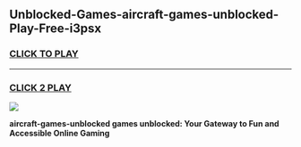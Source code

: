 
## Unblocked-Games-aircraft-games-unblocked-Play-Free-i3psx
<h3>
<a href="https://premium76.site?title=aircraft-games-unblocked&ref=18A1">CLICK TO PLAY</a></h3>
<hr>

<h3>
<a href="https://premium76.site?title=aircraft-games-unblocked&ref=18A1">CLICK 2 PLAY</a>
  
</h3>

<a href="https://premium76.site?title=aircraft-games-unblocked&ref=18A1"><img src="https://clearcache.store/games.png"></a>


**aircraft-games-unblocked games unblocked: Your Gateway to Fun and Accessible Online Gaming**
